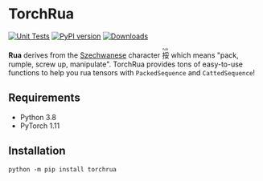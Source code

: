 # TorchRua

[![Unit Tests](https://github.com/speedcell4/torchrua/actions/workflows/unit-tests.yml/badge.svg)](https://github.com/speedcell4/torchrua/actions/workflows/unit-tests.yml)
[![PyPI version](https://badge.fury.io/py/torchrua.svg)](https://badge.fury.io/py/torchrua)
[![Downloads](https://pepy.tech/badge/torchrua)](https://pepy.tech/project/torchrua)

**Rua** derives from the [Szechwanese](https://en.wikipedia.org/wiki/Sichuanese_dialects) character <ruby>挼<rt>
ruá</rt></ruby> which means "pack, rumple, screw up, manipulate". TorchRua provides tons of easy-to-use functions to
help you rua tensors with `PackedSequence` and `CattedSequence`!

## Requirements

- Python 3.8
- PyTorch 1.11

## Installation

`python -m pip install torchrua`
